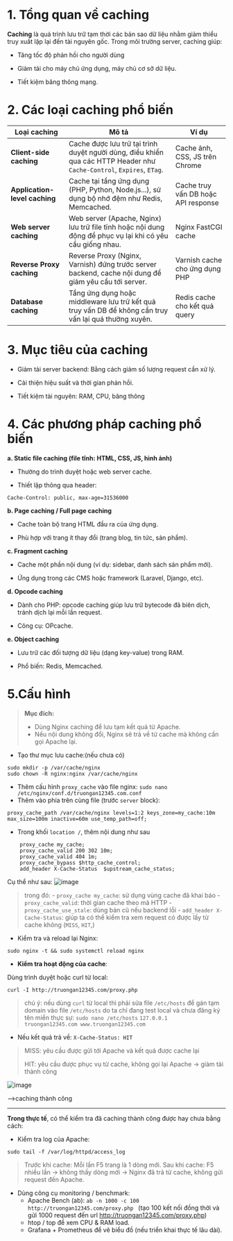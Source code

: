# 1. Tổng quan về caching
**Caching** là quá trình lưu trữ tạm thời các bản sao dữ liệu nhằm giảm thiểu truy xuất lặp lại đến tài nguyên gốc. Trong môi trường server, caching giúp:

- Tăng tốc độ phản hồi cho người dùng

- Giảm tải cho máy chủ ứng dụng, máy chủ cơ sở dữ liệu.

- Tiết kiệm băng thông mạng.
# 2. Các loại caching phổ biến
| Loại caching                  | Mô tả                                                                                                                 | Ví dụ                               |
| ----------------------------- | --------------------------------------------------------------------------------------------------------------------- | ----------------------------------- |
| **Client-side caching**       | Cache được lưu trữ tại trình duyệt người dùng, điều khiển qua các HTTP Header như `Cache-Control`, `Expires`, `ETag`. | Cache ảnh, CSS, JS trên Chrome      |
| **Application-level caching** | Cache tại tầng ứng dụng (PHP, Python, Node.js...), sử dụng bộ nhớ đệm như Redis, Memcached.                           | Cache truy vấn DB hoặc API response |
| **Web server caching**        | Web server (Apache, Nginx) lưu trữ file tĩnh hoặc nội dung động để phục vụ lại khi có yêu cầu giống nhau.             | Nginx FastCGI cache                 |
| **Reverse Proxy caching**     | Reverse Proxy (Nginx, Varnish) đứng trước server backend, cache nội dung để giảm yêu cầu tới server.                  | Varnish cache cho ứng dụng PHP      |
| **Database caching**          | Tầng ứng dụng hoặc middleware lưu trữ kết quả truy vấn DB để không cần truy vấn lại quá thường xuyên.                 | Redis cache cho kết quả query       |

# 3. Mục tiêu của caching
- Giảm tải server backend: Bằng cách giảm số lượng request cần xử lý.

- Cải thiện hiệu suất và thời gian phản hồi.

- Tiết kiệm tài nguyên: RAM, CPU, băng thông

# 4. Các phương pháp caching phổ biến
**a. Static file caching (file tĩnh: HTML, CSS, JS, hình ảnh)**
- Thường do trình duyệt hoặc web server cache.

- Thiết lập thông qua header:

`Cache-Control: public, max-age=31536000`

**b. Page caching / Full page caching**
- Cache toàn bộ trang HTML đầu ra của ứng dụng.

- Phù hợp với trang ít thay đổi (trang blog, tin tức, sản phẩm).

**c. Fragment caching**
- Cache một phần nội dung (ví dụ: sidebar, danh sách sản phẩm mới).

- Ứng dụng trong các CMS hoặc framework (Laravel, Django, etc).

**d. Opcode caching**
- Dành cho PHP: opcode caching giúp lưu trữ bytecode đã biên dịch, tránh dịch lại mỗi lần request.

- Công cụ: OPcache.

**e. Object caching**
- Lưu trữ các đối tượng dữ liệu (dạng key-value) trong RAM.

- Phổ biến: Redis, Memcached.

# 5.Cấu hình
> **Mục đích:**
> - Dùng Nginx caching để lưu tạm kết quả từ Apache.
> - Nếu nội dung không đổi, Nginx sẽ trả về từ cache mà không cần gọi Apache lại.
  
- Tạo thư mục lưu cache:(nếu chưa có)
```
sudo mkdir -p /var/cache/nginx
sudo chown -R nginx:nginx /var/cache/nginx
```
- Thêm cấu hình `proxy_cache` vào file nginx:
`sudo nano /etc/nginx/conf.d/truongan12345.com.conf
`
- Thêm vào phía trên cùng file (trước `server` block):
```
proxy_cache_path /var/cache/nginx levels=1:2 keys_zone=my_cache:10m max_size=100m inactive=60m use_temp_path=off;
```
- Trong khối `location /`, thêm nội dung như sau
```
    proxy_cache my_cache;
    proxy_cache_valid 200 302 10m;
    proxy_cache_valid 404 1m;
    proxy_cache_bypass $http_cache_control;
    add_header X-Cache-Status  $upstream_cache_status;
```

Cụ thể như sau:
![image](https://github.com/user-attachments/assets/d0fc9357-7b8a-4228-9dbc-6c5344cc94b2)

> trong đó:
    - `proxy_cache my_cache`: sử dụng vùng cache đã khai báo
    - `proxy_cache_valid`: thời gian cache theo mã HTTP
    - `proxy_cache_use_stale`: dùng bản cũ nếu backend lỗi
    - `add_header X-Cache-Status`: giúp ta có thể kiểm tra xem request có được lấy từ cache không (`MISS`, `HIT`,)

- Kiểm tra và reload lại Nginx:
```
sudo nginx -t && sudo systemctl reload nginx
```

- **Kiểm tra hoạt động của cache**:

Dùng trình duyệt hoặc curl từ local:
```
curl -I http://truongan12345.com/proxy.php
```
>chú ý: nếu dùng `curl` từ local thì phải sửa file `/etc/hosts` để gán tạm domain vào file `/etc/hosts` do ta chỉ đang test local và chưa đăng ký tên miền thực sự:
>`sudo nano /etc/hosts`
>`127.0.0.1    truongan12345.com www.truongan12345.com`

- Nếu kết quả trả về: `X-Cache-Status: HIT`
  
> MISS: yêu cầu được gửi tới Apache và kết quả được cache lại
>
> HIT: yêu cầu được phục vụ từ cache, không gọi lại Apache → giảm tải thành công


![image](https://github.com/user-attachments/assets/075c786b-dd51-4209-bf6a-55d63e21e3d9)



-->caching thành công

---
**Trong thực tế**, có thể kiểm tra đã caching thành công được hay chưa bằng cách:
-  Kiểm tra log của Apache:
```
sudo tail -f /var/log/httpd/access_log
```
>Trước khi cache: Mỗi lần F5 trang là 1 dòng mới.
>Sau khi cache: F5 nhiều lần → không thấy dòng mới → Nginx đã trả từ cache, không gửi request đến Apache.

- Dùng công cụ monitoring / benchmark:
    - Apache Bench (ab):
    `ab -n 1000 -c 100 http://truongan12345.com/proxy.php
` (tạo 100 kết nối đồng thời và gửi 1000 request đến url http://truongan12345.com/proxy.php)
    - htop / top để xem CPU & RAM load.
    - Grafana + Prometheus để vẽ biểu đồ (nếu triển khai thực tế lâu dài).
